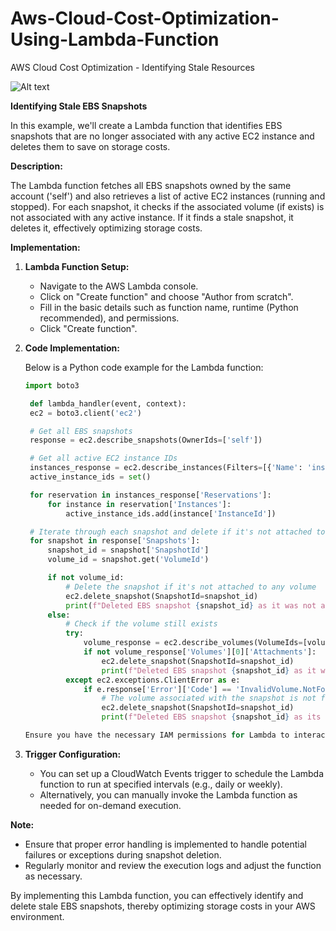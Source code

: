# Aws-Cloud-Cost-Optimization-Using-Lambda-Function


AWS Cloud Cost Optimization - Identifying Stale Resources

![Alt text](https://media.licdn.com/dms/image/D4D12AQFdeKnM1R5_SQ/article-cover_image-shrink_600_2000/0/1680722791806?e=2147483647&v=beta&t=8mhx4lq3b-rIQi2VqeJau019w8KQUDTlXaYgGdAnSMM)

**Identifying Stale EBS Snapshots**

In this example, we'll create a Lambda function that identifies EBS snapshots that are no longer associated with any active EC2 instance and deletes them to save on storage costs.

**Description:**

The Lambda function fetches all EBS snapshots owned by the same account ('self') and also retrieves a list of active EC2 instances (running and stopped). For each snapshot, it checks if the associated volume (if exists) is not associated with any active instance. If it finds a stale snapshot, it deletes it, effectively optimizing storage costs.

**Implementation:**

1. **Lambda Function Setup:**

   - Navigate to the AWS Lambda console.
   - Click on "Create function" and choose "Author from scratch".
   - Fill in the basic details such as function name, runtime (Python recommended), and permissions.
   - Click "Create function".

2. **Code Implementation:**

   Below is a Python code example for the Lambda function:

   ```python
   import boto3

    def lambda_handler(event, context):
    ec2 = boto3.client('ec2')

    # Get all EBS snapshots
    response = ec2.describe_snapshots(OwnerIds=['self'])

    # Get all active EC2 instance IDs
    instances_response = ec2.describe_instances(Filters=[{'Name': 'instance-state-name', 'Values': ['running']}])
    active_instance_ids = set()

    for reservation in instances_response['Reservations']:
        for instance in reservation['Instances']:
            active_instance_ids.add(instance['InstanceId'])

    # Iterate through each snapshot and delete if it's not attached to any volume or the volume is not attached to a running instance
    for snapshot in response['Snapshots']:
        snapshot_id = snapshot['SnapshotId']
        volume_id = snapshot.get('VolumeId')

        if not volume_id:
            # Delete the snapshot if it's not attached to any volume
            ec2.delete_snapshot(SnapshotId=snapshot_id)
            print(f"Deleted EBS snapshot {snapshot_id} as it was not attached to any volume.")
        else:
            # Check if the volume still exists
            try:
                volume_response = ec2.describe_volumes(VolumeIds=[volume_id])
                if not volume_response['Volumes'][0]['Attachments']:
                    ec2.delete_snapshot(SnapshotId=snapshot_id)
                    print(f"Deleted EBS snapshot {snapshot_id} as it was taken from a volume not attached to any running instance.")
            except ec2.exceptions.ClientError as e:
                if e.response['Error']['Code'] == 'InvalidVolume.NotFound':
                    # The volume associated with the snapshot is not found (it might have been deleted)
                    ec2.delete_snapshot(SnapshotId=snapshot_id)
                    print(f"Deleted EBS snapshot {snapshot_id} as its associated volume was not found.")

   Ensure you have the necessary IAM permissions for Lambda to interact with EC2 and EBS resources.

3. **Trigger Configuration:**

   - You can set up a CloudWatch Events trigger to schedule the Lambda function to run at specified intervals (e.g., daily or weekly).
   - Alternatively, you can manually invoke the Lambda function as needed for on-demand execution.

**Note:** 

- Ensure that proper error handling is implemented to handle potential failures or exceptions during snapshot deletion.
- Regularly monitor and review the execution logs and adjust the function as necessary.

By implementing this Lambda function, you can effectively identify and delete stale EBS snapshots, thereby optimizing storage costs in your AWS environment.
